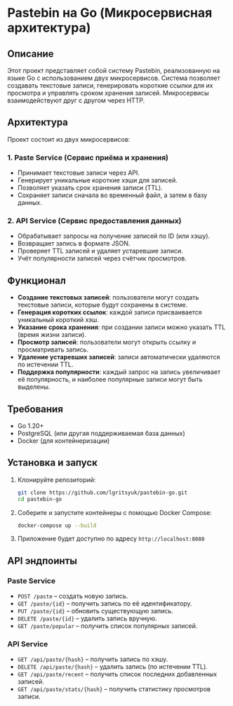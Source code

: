 # Pastebin на Go (Микросервисная архитектура)

## Описание

Этот проект представляет собой систему Pastebin, реализованную на языке Go с использованием двух микросервисов. Система позволяет создавать текстовые записи, генерировать короткие ссылки для их просмотра и управлять сроком хранения записей. Микросервисы взаимодействуют друг с другом через HTTP.

## Архитектура

Проект состоит из двух микросервисов:

### 1. Paste Service (Сервис приёма и хранения)

- Принимает текстовые записи через API.
- Генерирует уникальные короткие хэши для записей.
- Позволяет указать срок хранения записи (TTL).
- Сохраняет записи сначала во временный файл, а затем в базу данных.

### 2. API Service (Сервис предоставления данных)

- Обрабатывает запросы на получение записей по ID (или хэшу).
- Возвращает запись в формате JSON.
- Проверяет TTL записей и удаляет устаревшие записи.
- Учёт популярности записей через счётчик просмотров.

## Функционал

- **Создание текстовых записей**: пользователи могут создать текстовые записи, которые будут сохранены в системе.
- **Генерация коротких ссылок**: каждой записи присваивается уникальный короткий хэш.
- **Указание срока хранения**: при создании записи можно указать TTL (время жизни записи).
- **Просмотр записей**: пользователи могут открыть ссылку и просматривать запись.
- **Удаление устаревших записей**: записи автоматически удаляются по истечении TTL.
- **Поддержка популярности**: каждый запрос на запись увеличивает её популярность, и наиболее популярные записи могут быть выделены.

## Требования

- Go 1.20+
- PostgreSQL (или другая поддерживаемая база данных)
- Docker (для контейнеризации)

## Установка и запуск

1. Клонируйте репозиторий:
   ```sh
   git clone https://github.com/lgritsyuk/pastebin-go.git
   cd pastebin-go
   ```
2. Соберите и запустите контейнеры с помощью Docker Compose:
   ```sh
   docker-compose up --build
   ```
3. Приложение будет доступно по адресу `http://localhost:8080`

## API эндпоинты

### Paste Service

- `POST /paste` – создать новую запись.
- `GET /paste/{id}` – получить запись по её идентификатору.
- `PUT /paste/{id}` – обновить существующую запись.
- `DELETE /paste/{id}` – удалить запись вручную.
- `GET /paste/popular` – получить список популярных записей.

### API Service

- `GET /api/paste/{hash}` – получить запись по хэшу.
- `DELETE /api/paste/{hash}` – удалить запись (по истечении TTL).
- `GET /api/paste/recent` – получить список последних добавленных записей.
- `GET /api/paste/stats/{hash}` – получить статистику просмотров записи.

